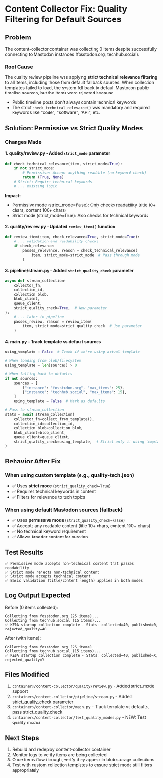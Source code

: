 # Content Collector Fix: Quality Filtering for Default Sources

## Problem
The content-collector container was collecting 0 items despite successfully connecting to Mastodon instances (fosstodon.org, techhub.social).

### Root Cause
The quality review pipeline was applying **strict technical relevance filtering** to all items, including those from default fallback sources. When collection templates failed to load, the system fell back to default Mastodon public timeline sources, but the items were rejected because:
- Public timeline posts don't always contain technical keywords
- The strict `check_technical_relevance()` was mandatory and required keywords like "code", "software", "API", etc.

## Solution: Permissive vs Strict Quality Modes

### Changes Made

#### 1. **quality/review.py** - Added `strict_mode` parameter
```python
def check_technical_relevance(item, strict_mode=True):
    if not strict_mode:
        # Permissive: Accept anything readable (no keyword check)
        return (True, None)
    # Strict: Require technical keywords
    # ... existing logic
```

**Impact:**
- Permissive mode (strict_mode=False): Only checks readability (title 10+ chars, content 100+ chars)
- Strict mode (strict_mode=True): Also checks for technical keywords

#### 2. **quality/review.py** - Updated `review_item()` function
```python
def review_item(item, check_relevance=True, strict_mode=True):
    # ... validation and readability checks
    if check_relevance:
        passes_relevance, reason = check_technical_relevance(
            item, strict_mode=strict_mode  # Pass through mode
        )
```

#### 3. **pipeline/stream.py** - Added `strict_quality_check` parameter
```python
async def stream_collection(
    collector_fn,
    collection_id,
    collection_blob,
    blob_client,
    queue_client,
    strict_quality_check=True,  # New parameter
):
    # ... later in pipeline
    passes_review, reason = review_item(
        item, strict_mode=strict_quality_check  # Use parameter
    )
```

#### 4. **main.py** - Track template vs default sources
```python
using_template = False  # Track if we're using actual template

# When loading from blob/filesystem
using_template = len(sources) > 0

# When falling back to defaults
if not sources:
    sources = [
        {"instance": "fosstodon.org", "max_items": 25},
        {"instance": "techhub.social", "max_items": 15},
    ]
    using_template = False  # Mark as defaults

# Pass to stream_collection
stats = await stream_collection(
    collector_fn=collect_from_template(),
    collection_id=collection_id,
    collection_blob=collection_blob,
    blob_client=blob_client,
    queue_client=queue_client,
    strict_quality_check=using_template,  # Strict only if using template
)
```

## Behavior After Fix

### When using custom template (e.g., quality-tech.json)
- ✅ Uses **strict mode** (`strict_quality_check=True`)
- ✅ Requires technical keywords in content
- ✅ Filters for relevance to tech topics

### When using default Mastodon sources (fallback)
- ✅ Uses **permissive mode** (`strict_quality_check=False`)
- ✅ Accepts any readable content (title 10+ chars, content 100+ chars)
- ✅ No technical keyword requirement
- ✅ Allows broader content for curation

## Test Results
```
✅ Permissive mode accepts non-technical content that passes readability
✅ Strict mode rejects non-technical content
✅ Strict mode accepts technical content
✅ Basic validation (title/content length) applies in both modes
```

## Log Output Expected

Before (0 items collected):
```
Collecting from fosstodon.org (25 items)...
Collecting from techhub.social (15 items)...
✅ KEDA startup collection complete - Stats: collected=40, published=0, rejected_quality=40
```

After (with items):
```
Collecting from fosstodon.org (25 items)...
Collecting from techhub.social (15 items)...
✅ KEDA startup collection complete - Stats: collected=40, published=X, rejected_quality=Y
```

## Files Modified
1. `containers/content-collector/quality/review.py` - Added strict_mode support
2. `containers/content-collector/pipeline/stream.py` - Added strict_quality_check parameter
3. `containers/content-collector/main.py` - Track template vs defaults, pass strict_quality_check
4. `containers/content-collector/test_quality_modes.py` - NEW: Test quality modes

## Next Steps
1. Rebuild and redeploy content-collector container
2. Monitor logs to verify items are being collected
3. Once items flow through, verify they appear in blob storage collections
4. Test with custom collection templates to ensure strict mode still filters appropriately
